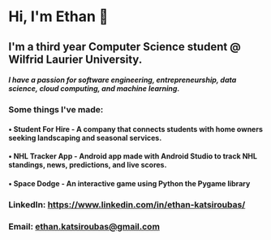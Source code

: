 # **Hi, I'm Ethan** 👋

## **I'm a third year Computer Science student @ Wilfrid Laurier University.**

#### _I have a passion for software engineering, entrepreneurship, data science, cloud computing, and machine learning._

### Some things I've made:

#### • Student For Hire - A company that connects students with home owners seeking landscaping and seasonal services.

#### • NHL Tracker App - Android app made with Android Studio to track NHL standings, news, predictions, and live scores.

#### • Space Dodge - An interactive game using Python the Pygame library


### LinkedIn: https://www.linkedin.com/in/ethan-katsiroubas/

### Email: ethan.katsiroubas@gmail.com
